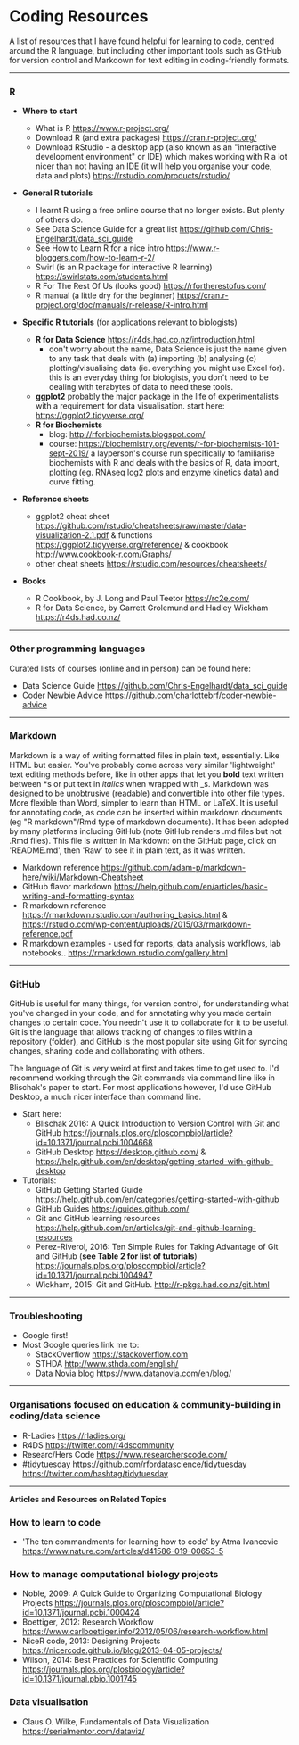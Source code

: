 # Coding Resources

A list of resources that I have found helpful for learning to code, centred around the R language, but including other important tools such as GitHub for version control and Markdown for text editing in coding-friendly formats.  

---

### R

* __Where to start__
  * What is R https://www.r-project.org/ 
  * Download R (and extra packages) https://cran.r-project.org/
  * Download RStudio - a desktop app (also known as an "interactive development environment" or IDE) which makes working with R a lot nicer than not having an IDE (it will help you organise your code, data and plots) https://rstudio.com/products/rstudio/

* __General R tutorials__
  * I learnt R using a free online course that no longer exists. But plenty of others do.
  * See Data Science Guide for a great list https://github.com/Chris-Engelhardt/data_sci_guide 
  * See How to Learn R for a nice intro https://www.r-bloggers.com/how-to-learn-r-2/
  * Swirl (is an R package for interactive R learning) https://swirlstats.com/students.html 
  * R For The Rest Of Us (looks good) https://rfortherestofus.com/ 
  * R manual (a little dry for the beginner) https://cran.r-project.org/doc/manuals/r-release/R-intro.html 

* __Specific R tutorials__ (for applications relevant to biologists)
  * __R for Data Science__ https://r4ds.had.co.nz/introduction.html
    * don't worry about the name, Data Science is just the name given to any task that deals with (a) importing (b) analysing (c) plotting/visualising data (ie. everything you might use Excel for). this is an everyday thing for biologists, you don't need to be dealing with terabytes of data to need these tools.
  * __ggplot2__ probably the major package in the life of experimentalists with a requirement for data visualisation. start here: https://ggplot2.tidyverse.org/
  * __R for Biochemists__
    * blog: http://rforbiochemists.blogspot.com/ 
    * course: https://biochemistry.org/events/r-for-biochemists-101-sept-2019/ a layperson's course run specifically to familiarise biochemists with R and deals with the basics of R, data import, plotting (eg. RNAseq log2 plots and enzyme kinetics data) and curve fitting.

* __Reference sheets__
  * ggplot2 cheat sheet https://github.com/rstudio/cheatsheets/raw/master/data-visualization-2.1.pdf & functions https://ggplot2.tidyverse.org/reference/ & cookbook http://www.cookbook-r.com/Graphs/
  * other cheat sheets https://rstudio.com/resources/cheatsheets/ 

* __Books__
  * R Cookbook, by J. Long and Paul Teetor https://rc2e.com/
  * R for Data Science, by Garrett Grolemund and Hadley Wickham https://r4ds.had.co.nz/

---

### Other programming languages

Curated lists of courses (online and in person) can be found here:

* Data Science Guide https://github.com/Chris-Engelhardt/data_sci_guide 
* Coder Newbie Advice https://github.com/charlottebrf/coder-newbie-advice

---

### Markdown

Markdown is a way of writing formatted files in plain text, essentially. Like HTML but easier. You've probably come across very similar 'lightweight' text editing methods before, like in other apps that let you **bold** text written between *s or put text in _italics_ when wrapped with _s. Markdown was designed to be unobtrusive (readable) and convertible into other file types. More flexible than Word, simpler to learn than HTML or LaTeX. It is useful for annotating code, as code can be inserted within markdown documents (eg "R markdown"/Rmd type of markdown documents). It has been adopted by many platforms including GitHub (note GitHub renders .md files but not .Rmd files). This file is written in Markdown: on the GitHub page, click on 'README.md', then 'Raw' to see it in plain text, as it was written.

* Markdown reference https://github.com/adam-p/markdown-here/wiki/Markdown-Cheatsheet
* GitHub flavor markdown https://help.github.com/en/articles/basic-writing-and-formatting-syntax 
* R markdown reference https://rmarkdown.rstudio.com/authoring_basics.html & https://rstudio.com/wp-content/uploads/2015/03/rmarkdown-reference.pdf
* R markdown examples - used for reports, data analysis workflows, lab notebooks.. https://rmarkdown.rstudio.com/gallery.html

---

### GitHub

GitHub is useful for many things, for version control, for understanding what you've changed in your code, and for annotating why you made certain changes to certain code. You needn't use it to collaborate for it to be useful. Git is the language that allows tracking of changes to files within a repository (folder), and GitHub is the most popular site using Git for syncing changes, sharing code and collaborating with others. 

The language of Git is very weird at first and takes time to get used to. I'd recommend working through the Git commands via command line like in Blischak's paper to start. For most applications however, I'd use GitHub Desktop, a much nicer interface than command line.

* Start here:
  * Blischak 2016: A Quick Introduction to Version Control with Git and GitHub https://journals.plos.org/ploscompbiol/article?id=10.1371/journal.pcbi.1004668
  * GitHub Desktop https://desktop.github.com/ & https://help.github.com/en/desktop/getting-started-with-github-desktop
* Tutorials:
  * GitHub Getting Started Guide https://help.github.com/en/categories/getting-started-with-github
  * GitHub Guides https://guides.github.com/
  * Git and GitHub learning resources https://help.github.com/en/articles/git-and-github-learning-resources
  * Perez-Riverol, 2016: Ten Simple Rules for Taking Advantage of Git and GitHub (__see Table 2 for list of tutorials__) https://journals.plos.org/ploscompbiol/article?id=10.1371/journal.pcbi.1004947
  * Wickham, 2015: Git and GitHub. http://r-pkgs.had.co.nz/git.html

---

### Troubleshooting 

* Google first!
* Most Google queries link me to:
  * StackOverflow https://stackoverflow.com 
  * STHDA http://www.sthda.com/english/
  * Data Novia blog https://www.datanovia.com/en/blog/

---

### Organisations focused on education & community-building in coding/data science

* R-Ladies https://rladies.org/
* R4DS https://twitter.com/r4dscommunity
* Researc/Hers Code https://www.researcherscode.com/
* #tidytuesday https://github.com/rfordatascience/tidytuesday https://twitter.com/hashtag/tidytuesday

---

**Articles and Resources on Related Topics**

### How to learn to code

* 'The ten commandments for learning how to code' by Atma Ivancevic
https://www.nature.com/articles/d41586-019-00653-5

### How to manage computational biology projects

* Noble, 2009: A Quick Guide to Organizing Computational Biology Projects https://journals.plos.org/ploscompbiol/article?id=10.1371/journal.pcbi.1000424
* Boettiger, 2012: Research Workflow https://www.carlboettiger.info/2012/05/06/research-workflow.html
* NiceR code, 2013: Designing Projects https://nicercode.github.io/blog/2013-04-05-projects/
* Wilson, 2014: Best Practices for Scientific Computing https://journals.plos.org/plosbiology/article?id=10.1371/journal.pbio.1001745

### Data visualisation

* Claus O. Wilke, Fundamentals of Data Visualization https://serialmentor.com/dataviz/

